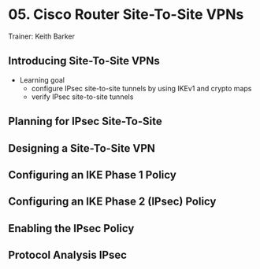 # 05. Cisco Router Site-To-Site VPNs

Trainer: Keith Barker


## Introducing Site-To-Site VPNs

- Learning goal
  - configure IPsec site-to-site tunnels by using IKEv1 and crypto maps
  - verify IPsec site-to-site tunnels


## Planning for IPsec Site-To-Site




## Designing a Site-To-Site VPN




## Configuring an IKE Phase 1 Policy




## Configuring an IKE Phase 2 (IPsec) Policy




## Enabling the IPsec Policy




## Protocol Analysis IPsec





